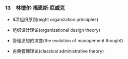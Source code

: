 ### 13　林德尔·福恩斯·厄威克

-   8项组织原则(eight organization principles)
    
-   组织设计理论(organizational design theory)
    
-   管理思想的演变(the evolution of management thought)
    
-   古典管理理论(classical administrative theory)